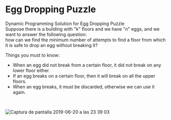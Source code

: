 <h1>Egg Dropping Puzzle</h1>
Dynamic Programming Solution for Egg Dropping Puzzle 
<br>
Suppose there is a building with "k" floors and we have "n" eggs, 
and we want to answer the following question: <br>how can we find the 
minimum number of attempts to find a floor from which it is safe 
to drop an egg without breaking it?

Things you must to know:
- When an egg did not break from a certain floor, it did not break on any lower floor either.
- If an egg breaks on a certain floor, then it will break on all the upper floors.
- When an egg breaks, it must be discarded, otherwise we can use it again.

<br>

![Captura de pantalla 2019-06-20 a las 23 39 03](https://user-images.githubusercontent.com/26334453/59885845-9a156300-93b4-11e9-9b26-8ad9a154d556.png)
